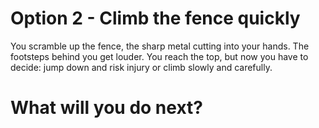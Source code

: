 # Option 2 - Climb the fence quickly
You scramble up the fence, the sharp metal cutting into your hands. The footsteps behind you get louder. You reach the top, but now you have to decide: jump down and risk injury or climb slowly and carefully.


# What will you do next?

